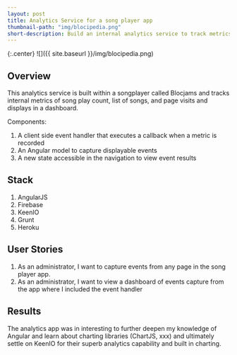 ```yaml
---
layout: post
title: Analytics Service for a song player app
thumbnail-path: "img/blocipedia.png"
short-description: Build an internal analytics service to track metrics within the Blocjams songplayer web app. 
---
```


{:.center}
![]({{ site.baseurl }}/img/blocipedia.png)

## Overview

This analytics service is built within a songplayer called Blocjams and tracks internal metrics of song play count, list of songs, and page visits and displays in a dashboard.

Components:
<ol>
  <li>A client side event handler that executes a callback when a metric is recorded</li>
  <li>An Angular model to capture displayable events</li>
  <li>A new state accessible in the navigation to view event results</li>
</ol>

## Stack

<ol>
  <li>AngularJS</li>
  <li>Firebase</li>
  <li>KeenIO</li>
  <li>Grunt</li>
  <li>Heroku</li>
</ol>

## User Stories

<ol>
  <li>As an administrator, I want to capture events from any page in the song player app.</li>
  <li>As an administrator, I want to view a dashboard of events capture from the app where I included the event handler</li>
</ol>

## Results

The analytics app was in interesting to further deepen my knowledge of Angular and learn about charting libraries (ChartJS, xxx) and ultimately settle on KeenIO for their superb analytics capability and built in charting.  

